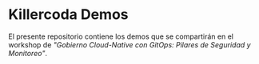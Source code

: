 # Killercoda Demos

El presente repositorio contiene los demos que se compartirán en el workshop de _"Gobierno Cloud-Native con GitOps: Pilares de Seguridad y Monitoreo"_.